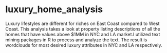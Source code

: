 # luxury_home_analysis
Luxury lifestyles are different for riches on East Coast compared to West Coast. This analysis takes a look at property listing descriptions of all the homes that have values above $1MM in NYC and LA market.I utilized text mining packages in R to process and analyze the text. The result is wordclouds for most desired luxury attributes in NYC and LA respectively.

